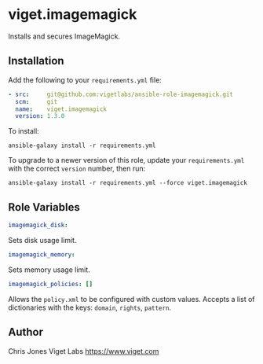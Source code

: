 viget.imagemagick
=================

Installs and secures ImageMagick.

Installation
------------

Add the following to your `requirements.yml` file:

```yaml
- src:     git@github.com:vigetlabs/ansible-role-imagemagick.git
  scm:     git
  name:    viget.imagemagick
  version: 1.3.0
```

To install:

```
ansible-galaxy install -r requirements.yml
```

To upgrade to a newer version of this role, update your `requirements.yml` with the correct `version` number, then run:

```
ansible-galaxy install -r requirements.yml --force viget.imagemagick
```


Role Variables
--------------

```yaml
imagemagick_disk:
```

Sets disk usage limit.

```yaml
imagemagick_memory:
```

Sets memory usage limit.

```yaml
imagemagick_policies: []
```

Allows the `policy.xml` to be configured with custom values. Accepts a list of dictionaries with the keys: `domain`, `rights`, `pattern`.


Author
------

Chris Jones
Viget Labs
https://www.viget.com
